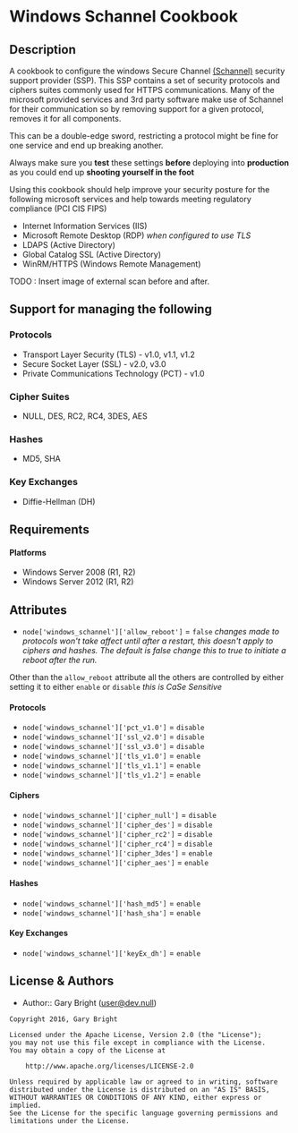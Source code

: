 Windows Schannel Cookbook
=========================

Description
-------------
A cookbook to configure the windows Secure Channel [(Schannel)](https://msdn.microsoft.com/en-us/library/windows/desktop/aa380123) security support provider (SSP).
This SSP contains a set of security protocols and ciphers suites commonly used for HTTPS communications.  Many of the microsoft provided services and 3rd party software make use of Schannel for their communication so by removing support for a given protocol, removes it for all components.

This can be a double-edge sword, restricting a protocol might be fine for one service and end up breaking another.

Always make sure you __test__ these settings __before__ deploying into __production__ as you could end up __shooting yourself in the foot__

Using this cookbook should help improve your security posture for the following microsoft services and help towards meeting regulatory compliance (PCI CIS FIPS) 

* Internet Information Services (IIS)
* Microsoft Remote Desktop (RDP) _when configured to use TLS_
* LDAPS (Active Directory)
* Global Catalog SSL (Active Directory)
* WinRM/HTTPS (Windows Remote Management)

TODO : Insert image of external scan before and after.

Support for managing the following
----------------
### Protocols
+ Transport Layer Security (TLS) - v1.0, v1.1, v1.2
+ Secure Socket Layer (SSL) - v2.0, v3.0
+ Private Communications Technology (PCT) - v1.0

### Cipher Suites
+ NULL, DES, RC2, RC4, 3DES, AES

### Hashes
+ MD5, SHA

### Key Exchanges
+ Diffie-Hellman (DH)

Requirements
------------
#### Platforms
* Windows Server 2008 (R1, R2)
* Windows Server 2012 (R1, R2)

Attributes
----------
* `node['windows_schannel']['allow_reboot']` = `false` 
_changes made to protocols won't take affect until after a restart, this doesn't apply to ciphers and hashes. The default is false change this to true to initiate a reboot after the run._

Other than the `allow_reboot` attribute all the others are controlled by either setting it to either `enable` or `disable`
_this is CaSe Sensitive_

#### Protocols
* `node['windows_schannel']['pct_v1.0']` = `disable`
* `node['windows_schannel']['ssl_v2.0']` = `disable`
* `node['windows_schannel']['ssl_v3.0']` = `disable`
* `node['windows_schannel']['tls_v1.0']` = `enable`
* `node['windows_schannel']['tls_v1.1']` = `enable`
* `node['windows_schannel']['tls_v1.2']` = `enable`

#### Ciphers
* `node['windows_schannel']['cipher_null']` = `disable`
* `node['windows_schannel']['cipher_des']` = `disable`
* `node['windows_schannel']['cipher_rc2']` = `disable`
* `node['windows_schannel']['cipher_rc4']` = `disable`
* `node['windows_schannel']['cipher_3des']` = `enable`
* `node['windows_schannel']['cipher_aes']` = `enable`

#### Hashes
* `node['windows_schannel']['hash_md5']` = `enable`
* `node['windows_schannel']['hash_sha']` = `enable`

#### Key Exchanges
* `node['windows_schannel']['keyEx_dh']` = `enable`

License & Authors
-----------------
- Author:: Gary Bright (<user@dev.null>)

```text
Copyright 2016, Gary Bright

Licensed under the Apache License, Version 2.0 (the "License");
you may not use this file except in compliance with the License.
You may obtain a copy of the License at

    http://www.apache.org/licenses/LICENSE-2.0

Unless required by applicable law or agreed to in writing, software
distributed under the License is distributed on an "AS IS" BASIS,
WITHOUT WARRANTIES OR CONDITIONS OF ANY KIND, either express or implied.
See the License for the specific language governing permissions and
limitations under the License.
```